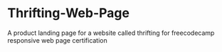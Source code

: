 # Thrifting-Web-Page
A product landing page for a website called thrifting for freecodecamp responsive web page certification
